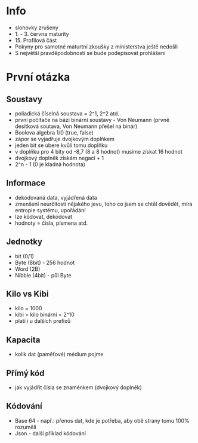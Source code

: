 # Info

- slohovky zrušeny
- 1\. \- 3\. června maturity
- 15\. Profilová část
- Pokyny pro samotné maturtní zkoušky z ministerstva ještě nedošli
- S největší pravděpodobností se bude podepisovat prohlášení


# První otázka

## Soustavy

- poliadická číselná soustava = 2^1, 2^2 atd..
- první počítače na bázi binární soustavy \- Von Neumann (prvně desítková soutava, Von Neumann přešel na binár)
- Boolova algebra 1/0 (true, false)
- zápor se vyjadřuje dvojkovým doplňkem
- jeden bit se ubere kvůli tomu doplňku
- v doplňku pro 4 bity od -8,7 (8 a 8 hodnot) musíme získat 16 hodnot
- dvojkový doplněk získám negací \+ 1 
- 2^n - 1 (0 je kladná hodnota)

## Informace
- dekódovaná data, vyjádřená data
- zmenšení neurčitosti nějakého jevu, toho co jsem se chtěl dovědět, míra entropie systému, upořádání
- lze kódovat, dekódovat
- hodnoty = čísla, písmena atd.

## Jednotky
- bit (0/1)
- Byte (8bit) - 256 hodnot
- Word (2B)
- Nibble (4bit) - půl Byte

## Kilo vs Kibi
- kilo = 1000
- kibi = kilo binární = 2^10
- platí i u dalších prefixů

## Kapacita
- kolik dat (paměťové) médium pojme

## Přímý kód
- jak vyjádřit čísla se znaménkem (dvojkový doplněk)

## Kódování
- Base 64 - např.: přenos dat, kde je potřeba, aby obě strany tomu 100% rozuměli
- Json - další příklad kódování
